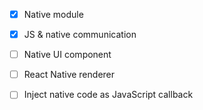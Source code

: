 * [x] Native module

* [x] JS & native communication



* [ ] Native UI component
* [ ] React Native renderer
* [ ] Inject native code as JavaScript callback




